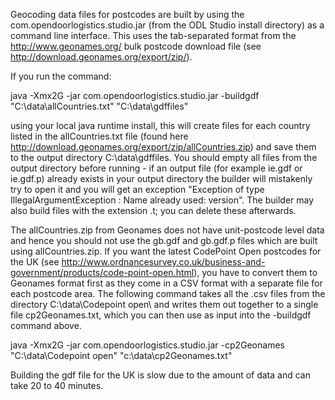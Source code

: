 Geocoding data files for postcodes are built by using the com.opendoorlogistics.studio.jar (from the ODL Studio install directory) as a command line interface.
This uses the tab-separated format from the http://www.geonames.org/ bulk postcode download file (see http://download.geonames.org/export/zip/).

If you run the command:

java -Xmx2G -jar com.opendoorlogistics.studio.jar -buildgdf "C:\data\allCountries.txt" "C:\data\gdffiles"

using your local java runtime install, this will create files for each country listed in the allCountries.txt file (found here http://download.geonames.org/export/zip/allCountries.zip) and save them to the output directory C:\data\gdffiles. You should empty all files from the output directory before running - if an output file (for example ie.gdf or ie.gdf.p) already exists in your output directory the builder will mistakenly try to open it and you will get an exception "Exception of type IllegalArgumentException : Name already used: version". The builder may also build files with the extension .t; you can delete these afterwards.

The allCountries.zip from Geonames does not have unit-postcode level data and hence you should not use the gb.gdf and gb.gdf.p files which are built using allCountries.zip. If you want the latest CodePoint Open postcodes for the UK (see http://www.ordnancesurvey.co.uk/business-and-government/products/code-point-open.html), you have to convert them to Geonames format first as they come in a CSV format with a separate file for each postcode area. The following command takes all the .csv files from the directory C:\data\Codepoint open\ and writes them out together to a single file cp2Geonames.txt, which you can then use as input into the -buildgdf command above. 

java -Xmx2G -jar com.opendoorlogistics.studio.jar -cp2Geonames "C:\data\Codepoint open\" "c:\data\cp2Geonames.txt"

Building the gdf file for the UK is slow due to the amount of data and can take 20 to 40 minutes.
